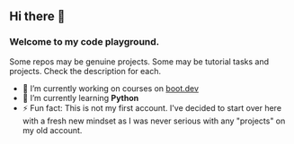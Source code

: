 ## Hi there 👋  
### Welcome to my code playground.  
Some repos may be genuine projects. Some may be tutorial tasks and projects. Check the description for each.  

- 🔭 I’m currently working on courses on [boot.dev](https://www.boot.dev/tracks/backend)
- 🌱 I’m currently learning **Python**
- ⚡ Fun fact: This is not my first account. I've decided to start over here with a fresh new mindset as I was never serious with any "projects" on my old account.
